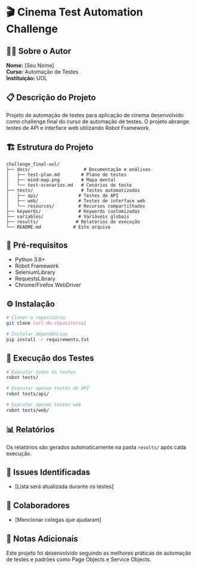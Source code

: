 # 🎬 Cinema Test Automation Challenge

## 👨‍💻 Sobre o Autor
**Nome:** [Seu Nome]  
**Curso:** Automação de Testes  
**Instituição:** UOL  

## 📋 Descrição do Projeto
Projeto de automação de testes para aplicação de cinema desenvolvido como challenge final do curso de automação de testes. O projeto abrange testes de API e interface web utilizando Robot Framework.

## 🏗️ Estrutura do Projeto
```
challenge_final-uol/
├── docs/                    # Documentação e análises
│   ├── test-plan.md        # Plano de testes
│   ├── mind-map.png        # Mapa mental
│   └── test-scenarios.md   # Cenários de teste
├── tests/                  # Testes automatizados
│   ├── api/               # Testes de API
│   ├── web/               # Testes de interface web
│   └── resources/         # Recursos compartilhados
├── keywords/              # Keywords customizadas
├── variables/             # Variáveis globais
├── results/              # Relatórios de execução
└── README.md            # Este arquivo
```

## 🚀 Pré-requisitos
- Python 3.8+
- Robot Framework
- SeleniumLibrary
- RequestsLibrary
- Chrome/Firefox WebDriver

## ⚙️ Instalação
```bash
# Clonar o repositório
git clone [url-do-repositorio]

# Instalar dependências
pip install -r requirements.txt
```

## 🎯 Execução dos Testes
```bash
# Executar todos os testes
robot tests/

# Executar apenas testes de API
robot tests/api/

# Executar apenas testes web
robot tests/web/
```

## 📊 Relatórios
Os relatórios são gerados automaticamente na pasta `results/` após cada execução.

## 🐛 Issues Identificadas
- [Lista será atualizada durante os testes]

## 🤝 Colaboradores
- [Mencionar colegas que ajudaram]

## 📝 Notas Adicionais
Este projeto foi desenvolvido seguindo as melhores práticas de automação de testes e padrões como Page Objects e Service Objects.